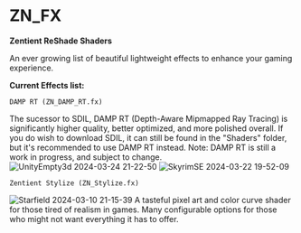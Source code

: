 # ZN_FX
**Zentient ReShade Shaders**

An ever growing list of beautiful lightweight effects to enhance your gaming experience.

**Current Effects list:**
    
    DAMP RT (ZN_DAMP_RT.fx)
The sucessor to SDIL, DAMP RT (Depth-Aware Mipmapped Ray Tracing) is significantly higher quality, better optimized, and more polished overall.
If you do wish to download SDIL, it can still be found in the "Shaders" folder, but it's recommended to use DAMP RT instead.
Note: DAMP RT is still a work in progress, and subject to change.
![UnityEmpty3d 2024-03-24 21-22-50](https://github.com/Zenteon/ZN_FX/assets/162768653/da3d707a-d410-4961-9b08-ca442f5c069b)
![SkyrimSE 2024-03-22 19-52-09](https://github.com/Zenteon/ZN_FX/assets/162768653/f0ae01e3-8828-4ee3-b79b-581422e5c3c3)


    Zentient Stylize (ZN_Stylize.fx)
![Starfield 2024-03-10 21-15-39](https://github.com/Zenteon/ZN_FX/assets/162768653/89283d29-43ee-40ca-b8e8-cde51da4b6ba)
A tasteful pixel art and color curve shader for those tired of realism in games.
Many configurable options for those who might not want everything it has to offer.
